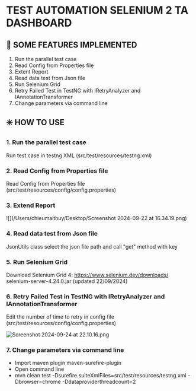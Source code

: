 # **TEST AUTOMATION SELENIUM 2 TA DASHBOARD**

## 🔆 SOME FEATURES IMPLEMENTED
1. Run the parallel test case
2. Read Config from Properties file
3. Extent Report
4. Read data test from Json file
5. Run Selenium Grid 
6. Retry Failed Test in TestNG with IRetryAnalyzer and IAnnotationTransformer
7. Change parameters via command line 

## ✳️ HOW TO USE

### 1. Run the parallel test case 

Run test case in testng XML (src/test/resources/testng.xml)

### 2. Read Config from Properties file

Read Config from Properties file  (src/test/resources/config/config.properties)

### 3. Extend Report

![](/Users/chieumaithuy/Desktop/Screenshot 2024-09-22 at 16.34.19.png)

### 4. Read data test from Json file

JsonUtils class select the json file path and call "get" method with key

### 5. Run Selenium Grid

Download Selenium Grid 4: https://www.selenium.dev/downloads/
selenium-server-4.24.0.jar (updated 22/09/2024)

### 6. Retry Failed Test in TestNG with IRetryAnalyzer and IAnnotationTransformer

Edit the number of time to retry in config file (src/test/resources/config/config.properties)

![Screenshot 2024-09-24 at 22.10.16.png](..%2F..%2F..%2F..%2F..%2F..%2F..%2Fvar%2Ffolders%2Fwh%2F3kz6sf3d1bg_v2wn03blyz_00000gn%2FT%2FTemporaryItems%2FNSIRD_screencaptureui_i7RrWa%2FScreenshot%202024-09-24%20at%2022.10.16.png)

### 7. Change parameters via command line 
* Import maven plugin maven-surefire-plugin
* Open command line
* mvn clean test -Dsurefire.suiteXmlFiles=src/test/resources/testng.xml -Dbrowser=chrome -Ddataproviderthreadcount=2



